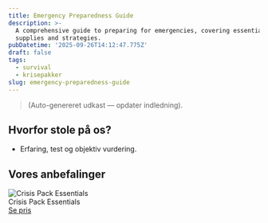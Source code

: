 ```yaml
---
title: Emergency Preparedness Guide
description: >-
  A comprehensive guide to preparing for emergencies, covering essential
  supplies and strategies.
pubDatetime: '2025-09-26T14:12:47.775Z'
draft: false
tags:
  - survival
  - krisepakker
slug: emergency-preparedness-guide
---
```

> (Auto-genereret udkast — opdater indledning).

## Hvorfor stole på os?
- Erfaring, test og objektiv vurdering.

## Vores anbefalinger


<!-- Auto: Affiliate-kort fra Products/SKUs -->

<div class="aff-card"><img src="abstract_15.png (https://v5.airtableusercontent.com/v3/u/45/45/1758909600000/nVy-BcQQn4S-SbHWzHB-5g/Zom5pl-jnEjp4aU0TwGlSbsDHKBwrIU4l2YIrbvYv8Tq6vHOo7ssqICytPUoEvGGE3N6i4Yl1JgVLHkubN8UfVJlvmCly0ZgpxdXJNCpw6gXBUq0dM2_rGCvIpK_UT8sVPfiKMRpehRl7taXPGxD2GBab3HoECiF1KJIhgObqoE/AHhqG5JaPz39DojclNlFy_kYdeY9uZZmbxlDNkGGyI0)" alt="Crisis Pack Essentials" class="aff-card__img" /><div class="aff-card__meta"><div class="aff-card__title">Crisis Pack Essentials</div><a class="aff-btn" href="https://affiliate.homeessentialsee62.com/deal789?utm_source=klartilalt&utm_medium=affiliate&subid=emergency-preparedness-guide-2025-09-26" rel="sponsored nofollow noopener" target="_blank">Se pris</a></div></div>

